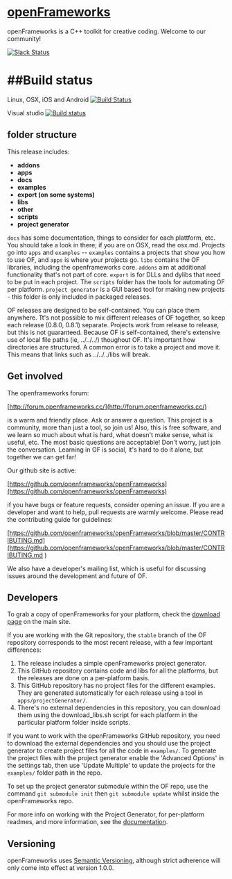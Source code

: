 [openFrameworks](http://openframeworks.cc/)
================

openFrameworks is a C++ toolkit for creative coding.  Welcome to our community!

[![Slack Status](https://ofslack.herokuapp.com/badge.svg)](https://ofslack.herokuapp.com)

##Build status
================

Linux, OSX, iOS and Android     [![Build Status](https://travis-ci.org/openframeworks/openFrameworks.svg?branch=master)](https://travis-ci.org/openframeworks/openFrameworks)

Visual studio [![Build status](https://ci.appveyor.com/api/projects/status/sm9jxy0u56bl8syi/branch/master?svg=true)](https://ci.appveyor.com/project/arturoc/openframeworks/branch/master)

folder structure
--------

This release includes:

* **addons**
* **apps**
* **docs**
* **examples**
* **export (on some systems)**
* **libs**
* **other**
* **scripts**
* **project generator**


`docs` has some documentation, things to consider for each plattform, etc. You should take a look in there; if you are on OSX, read the osx.md.   Projects go into `apps` and `examples` -- `examples` contains a projects that show you how to use OF, and `apps` is where your projects go.  `libs` contains the OF libraries, including the openframeworks core.  `addons` aim at additional functionality that's not part of core.  `export` is for DLLs and dylibs that need to be put in each project.  The `scripts` folder has the tools for automating OF per platform. `project generator` is a GUI based tool for making new projects - this folder is only included in packaged releases.  

OF releases are designed to be self-contained.  You can place them anywhere. Tt's not possible to mix different releases of OF together, so keep each release (0.8.0, 0.8.1) separate.  Projects work from release to release, but this is not guaranteed.  Because OF is self-contained, there's extensive use of local file paths (ie, ../../../) thoughout OF.  It's important how directories are structured.  A common error is to take a project and move it.  This means that links such as ../../../libs will break.  


Get involved
--------

The openframeworks forum:

[http://forum.openframeworks.cc/](http://forum.openframeworks.cc/)

is a warm and friendly place.  Ask or answer a question.  This project is a community, more than just a tool, so join us!  Also, this is free software, and we learn so much about what is hard, what doesn't make sense, what is useful, etc. The most basic questions are acceptable!  Don't worry, just join the conversation.  Learning in OF is social, it's hard to do it alone, but together we can get far!

Our github site is active:

[https://github.com/openframeworks/openFrameworks](https://github.com/openframeworks/openFrameworks)

if you have bugs or feature requests, consider opening an issue.  If you are a developer and want to help, pull requests are warmly welcome.  Please read the contributing guide for guidelines:

[https://github.com/openframeworks/openFrameworks/blob/master/CONTRIBUTING.md](https://github.com/openframeworks/openFrameworks/blob/master/CONTRIBUTING.md
)

We also have a developer's mailing list, which is useful for discussing issues around the development and future of OF.


Developers
------

To grab a copy of openFrameworks for your platform, check the [download page](http://openframeworks.cc/download) on the main site.  

If you are working with the Git repository, the `stable` branch of the OF repository corresponds to the most recent release, with a few important differences:  

1. The release includes a simple openFrameworks project generator.
2. This GitHub repository contains code and libs for all the platforms, but the releases are done on a per-platform basis.
3. This GitHub repository has no project files for the different examples. They are generated automatically for each release using a tool in `apps/projectGenerator/`.
4. There's no external dependencies in this repository, you can download them using the download_libs.sh script for each platform in the particular platform folder inside scripts.

If you want to work with the openFrameworks GitHub repository, you need to download the external dependencies and you should use the project generator to create project files for all the code in `examples/`.  To generate the project files with the project generator enable the 'Advanced Options' in the settings tab, then use 'Update Multiple' to update the projects for the `examples/` folder path in the repo.

To set up the project generator submodule within the OF repo, use the command `git submodule init` then `git submodule update` whilst inside the openFrameworks repo.

For more info on working with the Project Generator, for per-platform readmes, and more information, see the [documentation](docs/table_of_contents.md).

Versioning
----------
openFrameworks uses [Semantic Versioning](http://semver.org/), although strict adherence will only come into effect at version 1.0.0.
